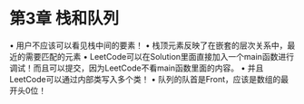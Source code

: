 # 第3章 栈和队列

• 用户不应该可以看见栈中间的要素！
• 栈顶元素反映了在嵌套的层次关系中，最近的需要匹配的元素
• LeetCode可以在Solution里面直接加入一个main函数进行调试！而且可以提交，因为LeetCode不看main函数里面的内容。
• 并且LeetCode可以通过内部类写入多个类！
• 队列的队首是Front，应该是数组的最开头0位！